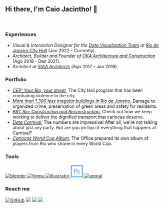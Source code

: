 <h2> Hi there, I'm Caio Jacintho! 👋 </h2>
<br />

<p>
<h3>Experiences</h3>
<ul>
<li><em>Visual & Interaction Designer for the <a href="https://dados.rio/">Data Visualization Team</a> at <a href="https://prefeitura.rio/">Rio de Janeiro City Hall</a></em> (Jan 2022 - Currently).<br /></li>
<li><em>Architect, Builder and Founder of <a href="https://www.instagram.com/oka.construtora">OKA Architecture and Construction</a></em> (Ago 2018 - Dez 2021).<br /></li>
<li><em>Architect at <a href="https://siaa.arq.br/">SIAA Architects</a></em> (Ago 2017 - Jan 2019).<br /></li>
</ul>
</p>

<p>
<h3>Portfolio</h3>
<ul>
<li><em><a href="https://viz.dados.rio/#/especial-seop/cep">CEP: Your Rio, your street</a></em>, The City Hall program that has been combating violence in the city.<br /></li>
<li><em><a href="https://viz.dados.rio/#/especial-seop/demolicoes">More than 1,300 less irregular buildings in Rio de Janeiro</a></em>, Damage to organized crime, preservation of green areas and safety for residents.<br /></li>
<li><em><a href="https://www.dados.rio/especiais/reconstrucao-brt">BRT Rio: Construction and Reconstruction</a></em>, Check out how we keep working to deliver the dignified transport that cariocas deserve.<br /></li>
<li><em><a href="https://www.dados.rio/especiais/carnaval-de-dados">Data Carnival</a></em>, The numbers are impressive! After all, we're not talking about just any party. But are you on top of everything that happens at Carnival?<br /></li>
<li><em><a href="https://www.dados.rio/especiais/copa-do-mundo-carioca">Cariocas World Cup Album</a></em>, The Office prepared its own album of players from Rio who shone in every World Cup.<br /></li>
</ul>
</p>

<h3 align="left">Tools</h3>
<p align="left">
<a href="https://www.blender.org/" target="_blank" rel="noreferrer"> <img src="https://download.blender.org/branding/community/blender_community_badge_white.svg" alt="blender" width="40" height="40"/> </a> <a href="https://www.figma.com/" target="_blank" rel="noreferrer"> <img src="https://www.vectorlogo.zone/logos/figma/figma-icon.svg" alt="figma" width="40" height="40"/> </a> <a href="https://www.adobe.com/in/products/illustrator.html" target="_blank" rel="noreferrer"> <img src="https://www.vectorlogo.zone/logos/adobe_illustrator/adobe_illustrator-icon.svg" alt="illustrator" width="40" height="40"/> </a> <a href="https://www.photoshop.com/en" target="_blank" rel="noreferrer"> <img src="https://raw.githubusercontent.com/devicons/devicon/master/icons/photoshop/photoshop-line.svg" alt="photoshop" width="40" height="40"/> </a> <a href="https://unrealengine.com/" target="_blank" rel="noreferrer"> <img src="https://raw.githubusercontent.com/kenangundogan/fontisto/036b7eca71aab1bef8e6a0518f7329f13ed62f6b/icons/svg/brand/unreal-engine.svg" alt="unreal" width="40" height="40"/> </a>
</p>

<h3 align="left">Reach me</h3>
<p align="left">
<a href="https://github.com/caiojacintho" target="_blank"><img src="https://img.shields.io/badge/-GitHub-%23181717?style=for-the-badge&logo=github" alt="GitHub" /></a>
<a href="https://www.linkedin.com/in/caio-jacintho" target="_blank"><img src="https://img.shields.io/badge/-LinkedIn-%230077B5?style=for-the-badge&logo=linkedin&logoColor=white" target="_blank"></a>
<a href="https://instagram.com/_craj" target="_blank"><img src="https://img.shields.io/badge/-Instagram-%23E4405F?style=for-the-badge&logo=instagram&logoColor=white" target="_blank"></a>
<a href = "mailto:caio.rodrigues.jacintho@gmail.com"><img src="https://img.shields.io/badge/Gmail-D14836?style=for-the-badge&logo=gmail&logoColor=white" target="_blank"></a>
</p>
